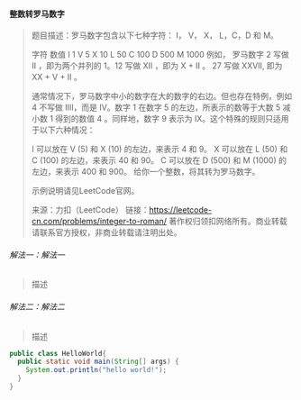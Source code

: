 #### 整数转罗马数字

> 题目描述：罗马数字包含以下七种字符： I， V， X， L，C，D 和 M。
>
> 字符          数值
> I             	 1
> V             	5
> X             	10
> L             	 50
> C             	100
> D             	500
> M             	1000
> 例如， 罗马数字 2 写做 II ，即为两个并列的 1。12 写做 XII ，即为 X + II 。 27 写做  XXVII, 即为 XX + V + II 。
>
> 通常情况下，罗马数字中小的数字在大的数字的右边。但也存在特例，例如 4 不写做 IIII，而是 IV。数字 1 在数字 5 的左边，所表示的数等于大数 5 减小数 1 得到的数值 4 。同样地，数字 9 表示为 IX。这个特殊的规则只适用于以下六种情况：
>
> I 可以放在 V (5) 和 X (10) 的左边，来表示 4 和 9。
> X 可以放在 L (50) 和 C (100) 的左边，来表示 40 和 90。 
> C 可以放在 D (500) 和 M (1000) 的左边，来表示 400 和 900。
> 给你一个整数，将其转为罗马数字。
>
> 示例说明请见LeetCode官网。
>
> 来源：力扣（LeetCode）
> 链接：https://leetcode-cn.com/problems/integer-to-roman/
> 著作权归领扣网络所有。商业转载请联系官方授权，非商业转载请注明出处。

###### 解法一：解法一

> 描述

###### 解法二：解法二

> 描述

```java
public class HelloWorld{
  public static void main(String[] args) {
    System.out.println("hello world!");
  }
}
```
